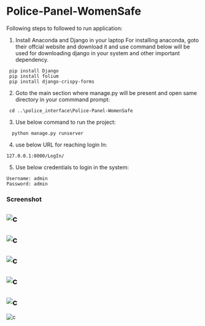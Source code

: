 # Police-Panel-WomenSafe

Following steps to followed to run application:

1. Install Anaconda and Django in your laptop
For installing anaconda, goto their offcial website and download it and use command below will be used for downloading django in your system and other important dependency.
```
 pip install Django 
 pip install folium
 pip install django-crispy-forms
```

2. Goto the main section where manage.py will be present and open same directory in your commmand prompt:
```
 cd ..\police_interface\Police-Panel-WomenSafe
```

3. Use below command to run the project:
```
  python manage.py runserver
```

4. use below URL for reaching login In:
```
127.0.0.1:8000/LogIn/
```

5. Use below credentials to login in the system:
```
Username: admin
Password: admin
```

### Screenshot
![c](https://github.com/kazimsayed954/Police-Panel-WomenSafe/blob/master/ScreenShot/Home.PNG)
------

![c](https://github.com/kazimsayed954/Police-Panel-WomenSafe/blob/master/ScreenShot/LogIn.PNG)
------

![c](https://github.com/kazimsayed954/Police-Panel-WomenSafe/blob/master/ScreenShot/Table.PNG)
------

![c](https://github.com/kazimsayed954/Police-Panel-WomenSafe/blob/master/ScreenShot/DestinationLink.PNG)
------

![c](https://github.com/kazimsayed954/Police-Panel-WomenSafe/blob/master/ScreenShot/Before%20Analysis.PNG)
------

![c](https://github.com/kazimsayed954/Police-Panel-WomenSafe/blob/master/ScreenShot/After%20Analysis.PNG)


